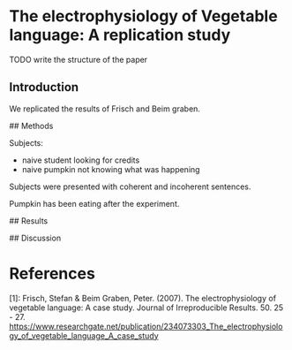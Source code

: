 # The electrophysiology of Vegetable language: A replication study

TODO write the structure of the paper

## Introduction

We replicated the results of Frisch and Beim graben.

## Methods

Subjects:

- naive student looking for credits
- naive pumpkin not knowing what was happening

Subjects were presented with coherent and incoherent sentences.

Pumpkin has been eating after the experiment.

## Results

## Discussion

# References

[1]: Frisch, Stefan & Beim Graben, Peter. (2007). The electrophysiology of vegetable language: A case study. Journal of Irreproducible Results. 50. 25 - 27. https://www.researchgate.net/publication/234073303_The_electrophysiology_of_vegetable_language_A_case_study
